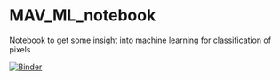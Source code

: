 # MAV_ML_notebook

Notebook to get some insight into machine learning for classification of pixels

[![Binder](https://mybinder.org/badge_logo.svg)](https://mybinder.org/v2/gh/dewagter/MAV_ML_notebook.git/master)
